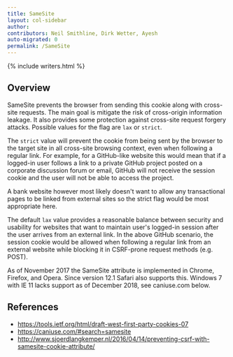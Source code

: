 ```yaml
---
title: SameSite
layout: col-sidebar
author:
contributors: Neil Smithline, Dirk Wetter, Ayesh
auto-migrated: 0
permalink: /SameSite
---
```


{% include writers.html %}

## Overview
SameSite prevents the browser from sending this cookie along with cross-site requests. 
The main goal is mitigate the risk of cross-origin information leakage. It also provides some protection against cross-site request forgery attacks. 
Possible values for the flag are `lax` or `strict`.

The `strict` value will prevent the cookie from being sent by the browser to the target site in all cross-site browsing context, even when following a regular link. 
For example, for a GitHub-like website this would mean that if a logged-in user follows a link to a private GitHub project posted on a corporate discussion forum or email, 
GitHub will not receive the session cookie and the user will not be able to access the project.

A bank website however most likely doesn't want to allow any transactional pages to be linked from external sites so the strict flag would be most appropriate here.

The default `lax` value provides a reasonable balance between security and usability for websites that want to maintain user's logged-in session 
after the user arrives from an external link. In the above GitHub scenario, the session cookie would be allowed when following a regular link 
from an external website while blocking it in CSRF-prone request methods (e.g. POST).

As of November 2017 the SameSite attribute is implemented in Chrome, Firefox, and Opera. Since version 12.1 Safari also supports this. Windows 7 
with IE 11 lacks support as of December 2018, see caniuse.com below.

## References
- https://tools.ietf.org/html/draft-west-first-party-cookies-07
- https://caniuse.com/#search=samesite
- http://www.sjoerdlangkemper.nl/2016/04/14/preventing-csrf-with-samesite-cookie-attribute/
